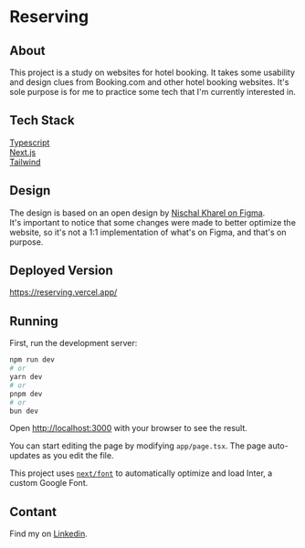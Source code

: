 # Reserving

## About

This project is a study on websites for hotel booking. It takes some usability and design clues from Booking.com and other hotel booking websites. It's sole purpose is for me to practice some tech that I'm currently interested in.

## Tech Stack

[Typescript](https://www.typescriptlang.org/)\
[Next.js](https://nextjs.org/)\
[Tailwind](https://tailwindcss.com/)

## Design

The design is based on an open design by [Nischal Kharel on Figma](https://www.figma.com/community/file/1219890698200192960).\
It's important to notice that some changes were made to better optimize the website, so it's not a 1:1 implementation of what's on Figma, and that's on purpose.

## Deployed Version

https://reserving.vercel.app/

## Running

First, run the development server:

```bash
npm run dev
# or
yarn dev
# or
pnpm dev
# or
bun dev
```

Open [http://localhost:3000](http://localhost:3000) with your browser to see the result.

You can start editing the page by modifying `app/page.tsx`. The page auto-updates as you edit the file.

This project uses [`next/font`](https://nextjs.org/docs/basic-features/font-optimization) to automatically optimize and load Inter, a custom Google Font.

## Contant

Find my on [Linkedin](https://www.linkedin.com/in/guilhermedecastroleite/).
